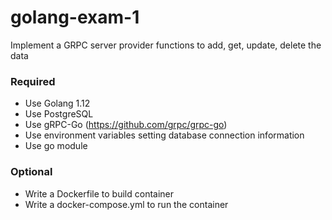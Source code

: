# golang-exam-1

Implement a GRPC server provider functions to add, get, update, delete the data

### Required

* Use Golang 1.12
* Use PostgreSQL
* Use gRPC-Go (https://github.com/grpc/grpc-go)
* Use environment variables setting database connection information
* Use go module

### Optional

* Write a Dockerfile to build container
* Write a docker-compose.yml to run the container
